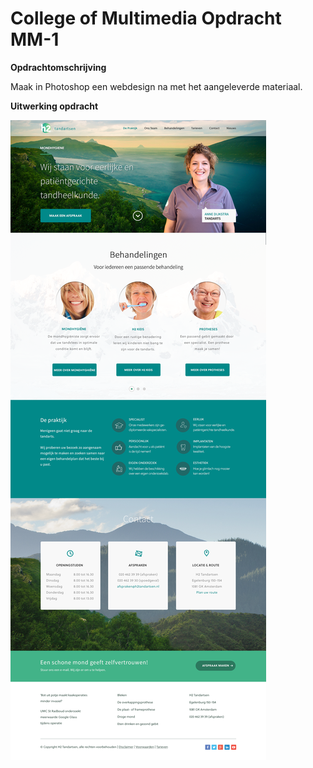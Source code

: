 # College of Multimedia Opdracht MM-1

__Opdrachtomschrijving__

Maak in Photoshop een webdesign na met het aangeleverde materiaal.

__Uitwerking opdracht__

![Uitwerking opdracht](./assets/mm-1-v7.png)